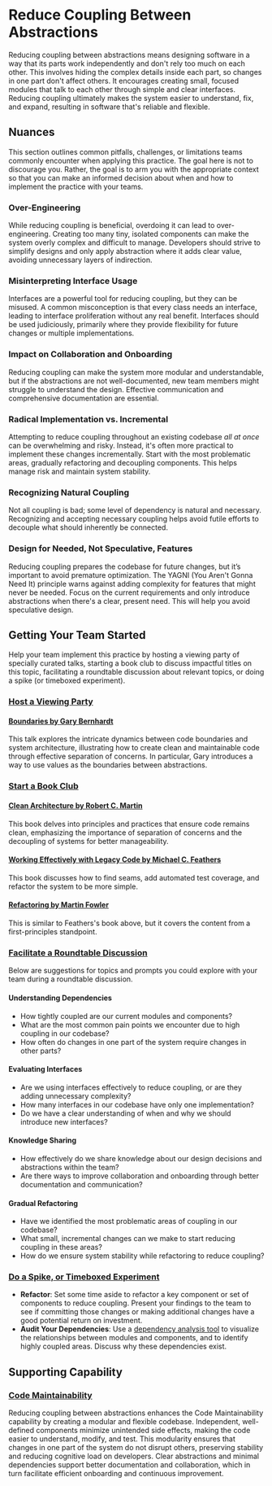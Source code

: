# Reduce Coupling Between Abstractions

Reducing coupling between abstractions means designing software in a way that its parts work independently and don't rely too much on each other.
This involves hiding the complex details inside each part, so changes in one part don't affect others. It encourages creating small, focused modules that talk to each other through simple and clear interfaces.
Reducing coupling ultimately makes the system easier to understand, fix, and expand, resulting in software that's reliable and flexible.

## Nuances

This section outlines common pitfalls, challenges, or limitations teams commonly encounter when applying this practice. The goal here is not to discourage you. Rather, the goal is to arm you with the appropriate context so that you can make an informed decision about when and how to implement the practice with your teams.

### Over-Engineering

While reducing coupling is beneficial, overdoing it can lead to over-engineering.
Creating too many tiny, isolated components can make the system overly complex and difficult to manage.
Developers should strive to simplify designs and only apply abstraction where it adds clear value, avoiding unnecessary layers of indirection.

### Misinterpreting Interface Usage

Interfaces are a powerful tool for reducing coupling, but they can be misused.
A common misconception is that every class needs an interface, leading to interface proliferation without any real benefit.
Interfaces should be used judiciously, primarily where they provide flexibility for future changes or multiple implementations.

### Impact on Collaboration and Onboarding

Reducing coupling can make the system more modular and understandable, but if the abstractions are not well-documented, new team members might struggle to understand the design.
Effective communication and comprehensive documentation are essential.

### Radical Implementation vs. Incremental

Attempting to reduce coupling throughout an existing codebase *all at once* can be overwhelming and risky.
Instead, it's often more practical to implement these changes incrementally.
Start with the most problematic areas, gradually refactoring and decoupling components. This helps manage risk and maintain system stability.

### Recognizing Natural Coupling

Not all coupling is bad; some level of dependency is natural and necessary.
Recognizing and accepting necessary coupling helps avoid futile efforts to decouple what should inherently be connected.

### Design for Needed, Not Speculative, Features

Reducing coupling prepares the codebase for future changes, but it’s important to avoid premature optimization.
The YAGNI (You Aren't Gonna Need It) principle warns against adding complexity for features that might never be needed.
Focus on the current requirements and only introduce abstractions when there's a clear, present need. This will help you avoid speculative design.

## Getting Your Team Started

Help your team implement this practice by hosting a viewing party of specially curated talks, starting a book club to discuss impactful titles on this topic, facilitating a roundtable discussion about relevant topics, or doing a spike (or timeboxed experiment).

### [Host a Viewing Party](/practices/host-a-viewing-party.md)

#### [Boundaries by Gary Bernhardt](https://www.destroyallsoftware.com/talks/boundaries)

This talk explores the intricate dynamics between code boundaries and system architecture, illustrating how to create clean and maintainable code through effective separation of concerns. In particular, Gary introduces a way to use values as the boundaries between abstractions.

### [Start a Book Club](/practices/start-a-book-club.md)

#### [Clean Architecture by Robert C. Martin](https://www.goodreads.com/book/show/18043011-clean-architecture)

This book delves into principles and practices that ensure code remains clean, emphasizing the importance of separation of concerns and the decoupling of systems for better manageability.

#### [Working Effectively with Legacy Code by Michael C. Feathers](https://www.goodreads.com/book/show/44919.Working_Effectively_with_Legacy_Code)

This book discusses how to find seams, add automated test coverage, and refactor the system to be more simple.

#### [Refactoring by Martin Fowler](https://www.goodreads.com/en/book/show/44936.Refactoring)

This is similar to Feathers's book above, but it covers the content from a first-principles standpoint.

### [Facilitate a Roundtable Discussion](/practices/host-a-roundtable-discussion.md)

Below are suggestions for topics and prompts you could explore with your team during a roundtable discussion.

#### Understanding Dependencies

* How tightly coupled are our current modules and components?
* What are the most common pain points we encounter due to high coupling in our codebase?
* How often do changes in one part of the system require changes in other parts?

#### Evaluating Interfaces

* Are we using interfaces effectively to reduce coupling, or are they adding unnecessary complexity?
* How many interfaces in our codebase have only one implementation?
* Do we have a clear understanding of when and why we should introduce new interfaces?

#### Knowledge Sharing

* How effectively do we share knowledge about our design decisions and abstractions within the team?
* Are there ways to improve collaboration and onboarding through better documentation and communication?

#### Gradual Refactoring

* Have we identified the most problematic areas of coupling in our codebase?
* What small, incremental changes can we make to start reducing coupling in these areas?
* How do we ensure system stability while refactoring to reduce coupling?

### [Do a Spike, or Timeboxed Experiment](/practices/do-a-spike.md)

* **Refactor**: Set some time aside to refactor a key component or set of components to reduce coupling. Present your findings to the team to see if committing those changes or making additional changes have a good potential return on investment.
* **Audit Your Dependencies**: Use a [dependency analysis tool](https://markgacoka.medium.com/how-to-visualize-your-codebase-7c4c4d948141) to visualize the relationships between modules and components, and to identify highly coupled areas. Discuss why these dependencies exist.

## Supporting Capability

### [Code Maintainability](/capabilities/code-maintainability.md)

Reducing coupling between abstractions enhances the Code Maintainability capability by creating a modular and flexible codebase.
Independent, well-defined components minimize unintended side effects, making the code easier to understand, modify, and test.
This modularity ensures that changes in one part of the system do not disrupt others, preserving stability and reducing cognitive load on developers.
Clear abstractions and minimal dependencies support better documentation and collaboration, which in turn facilitate efficient onboarding and continuous improvement.
